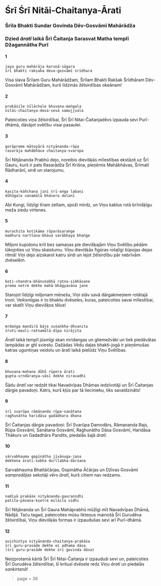 # Śrī Śrī Nitāi-Chaitanya-Ārati

### Šrīla Bhakti Sundar Govinda Dēv-Gosvāmī Mahārādža

### Dzied *āratī* laikā Šrī Čaitanja Sarasvat Matha templī Džagannātha Purī

#### 1

    jaya guru mahārāja koruṇā-sāgara
    śrī bhakti rakṣaka deva-gosvāmī śrīdhara

Visa slava Šrīlam Guru Mahārādžam, Šrīlam Bhakti Rakšak Šrīdhāram Dēv-Gosvāmī Mahārādžam, kurš līdzinās žēlsirdības okeānam!

#### 2

    prakāśile nīlāchale bhuvana-maṅgala
    nitāi-chaitanya-deva-sevā samujjvala

Pateicoties viņa žēlsirdībai, Šrī Šrī Nitai-Čaitanjadēvs izpauda sevi Purī-dhāmā, dāvājot svētību visai pasaulei.

#### 3

    gorāpreme mātoyārā nityānanda-rūpa
    rasarāja mahābhāva chaitanya-svarūpa

Šrī Nitjānanda Prabhū dejo, noreibis dievišķās mīlestības ekstāzē uz Šrī Gauru, kurš ir pats Rasarādža Šrī Krišna, pieņēmis Mahābhāvas, Šrīmatī Rādharānī, sirdi un starojumu.

#### 4

    kasita-kāñchana jini śrī-aṅga labaṇi
    du̐hu̐gale vanamālā bhāvera dolanī  

Abi Kungi, līdzīgi tīram zeltam, spoži mirdz, un Viņu kaklus rotā brīnišķīgu meža ziedu virtenes.

#### 5

    murachita koṭikāma rūparāsaraṅge
    madhura narttana-bhāva varābhaya bhaṅge

Miljoni kupidonu krīt bez samaņas pie dievišķajām Viņu Svētību pēdām lūkojoties uz Viņu skaistumu. Viņu dievišķās figūras rotaļīgi šūpojas dejas ritmā! Viņi dejo aizskarot katru sirdi un lejot žēlsirdību pār nebrīvām dvēselēm.

#### 6

    koṭi-chandra-bhānuśobhā ratna-siṁhāsane
    prema netre dekhe mahā-bhāgyavāna jane

Starojot līdzīgi miljonam mēnešu, Viņi stāv savā dārgakmeņiem rotātajā tronī. Veiksmīgas ir to bhaktu dvēseles, kuras, pateicoties savai mīlestībai, var skatīt Viņu dievišķos tēlus!

#### 7

    mṛdaṅga mandirā bāje suśaṅkha-dhvanita
    śruti-mauli-ratnamālā-dīpa nirājita

*Āratī* laikā templī jūsmīgi skan mridangas un gliemežvāki un tiek piedāvātas lampādas ar ghī sviestu. Dažādas Vēdu daļas bhakti-jogā ir pieņēmušas katras uguntiņas veidolu un āratī laikā pielūdz Viņu Svētības.

#### 8

    bhuvana-mohana du̐hu̐ rūpera ārati
    gupta-vṛndāraṇya-vāsī dekhe niravadhi  

Šādu *āratī* var redzēt tikai Navadvīpas Dhāmas iedzīvotāji un Šrī Čaitanjas dārgie pavadoņi. Katrs, kurš kļūs par tā liecinieku, tiks savaldzināts!

#### 9

    śrī svarūpa rāmānanda rūpa-sanātana
    raghunātha haridāsa gadādhara dhana

Šrī Čaitanjas dārgie pavadoņi: Šrī Svarūpa Damodārs, Rāmananda Rajs, Rūpa Gosvāmī, Sanātana Gosvāmī, Raghunāths Dāsa Gosvāmī, Haridāsa Thākurs un Gadadhārs Pandits, piedalās šajā *āratī*.

#### 10

    sārvabhauma gopīnātha jīvānuga-jana
    dekhena ārati-śobha durllabha-darśana

Sarvabhauma Bhattāčārjas, Gopinātha Āčārjas un Džīvas Gosvāmī *sampradājas* sekotāji vēro *āratī*, kurš citiem nav redzams.

#### 11

    nadīyā prakāśe nityānanda-gauranidhi
    patita-pāvana-kṣetre milāila vidhi

Šrī Nitjānanda un Šrī Gaura Mahāprabhū mūžīgi mīt Navadvīpas Dhāmā, Nādijā. Taču tagad, pateicoties mūsu likteņus mainošā Šrī Gurudēva žēlsirdībai, Viņu dievišķās formas ir izpaudušas sevi arī Purī-dhāmā.

#### 12

    avichintya nityānanda-chaitanya-prakāśa
    śrī guru-prasāde dekhe ei adhama dāsa
    (śrī guru-prasāde dekhe śrī govinda dāsa)

Neizprotamā kārtā Šrī Šrī Nitai-Čaitanja ir izpauduši sevi un, pateicoties Šrī Gurudēva žēlsirdībai, šī kritusī dvēsele redz Viņu *āratī* un piedalās *sankirtanā*!


> page = 36
